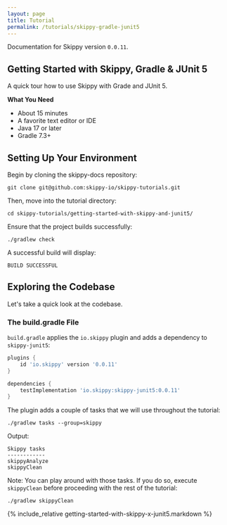 ```yaml
---
layout: page
title: Tutorial
permalink: /tutorials/skippy-gradle-junit5
---
```


Documentation for Skippy version `0.0.11`.

## Getting Started with Skippy, Gradle & JUnit 5

A quick tour how to use Skippy with Grade and JUnit 5.

__What You Need__
- About 15 minutes
- A favorite text editor or IDE
- Java 17 or later
- Gradle 7.3+


## Setting Up Your Environment

Begin by cloning the skippy-docs repository:
```
git clone git@github.com:skippy-io/skippy-tutorials.git
```

Then, move into the tutorial directory:
```
cd skippy-tutorials/getting-started-with-skippy-and-junit5/
```

Ensure that the project builds successfully:
```````
./gradlew check
```````

A successful build will display:
```
BUILD SUCCESSFUL
```

## Exploring the Codebase

Let's take a quick look at the codebase.

### The build.gradle File

`build.gradle` applies the `io.skippy` plugin and adds a dependency to `skippy-junit5`:

```groovy
plugins {
    id 'io.skippy' version '0.0.11'
}

dependencies {
    testImplementation 'io.skippy:skippy-junit5:0.0.11'
}
```

The plugin adds a couple of tasks that we will use throughout the tutorial:
```
./gradlew tasks --group=skippy
```
Output:

```
Skippy tasks
------------
skippyAnalyze
skippyClean
```

Note: You can play around with those tasks. If you do so, execute `skippyClean` before proceeding with the
rest of the tutorial:
```
./gradlew skippyClean
```
{% include_relative getting-started-with-skippy-x-junit5.markdown %}